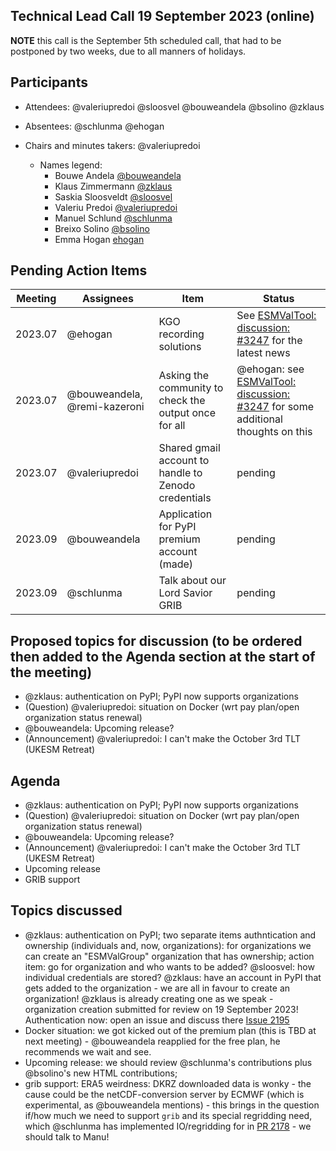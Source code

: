 ## Technical Lead Call 19 September 2023 (online)

**NOTE** this call is the September 5th scheduled call, that had to be postponed by two weeks,
due to all manners of holidays.

## Participants
- Attendees: @valeriupredoi @sloosvel @bouweandela @bsolino @zklaus
- Absentees: @schlunma @ehogan
- Chairs and minutes takers: @valeriupredoi

  - Names legend:
    - Bouwe Andela [@bouweandela](https://github.com/bouweandela)
    - Klaus Zimmermann [@zklaus](https://github.com/zklaus)
    - Saskia Sloosveldt [@sloosvel](https://github.com/sloosvel)
    - Valeriu Predoi [@valeriupredoi](https://github.com/valeriupredoi)
    - Manuel Schlund [@schlunma](https://github.com/schlunma)
    - Breixo Solino [@bsolino](https://github.com/bsolino)
    - Emma Hogan [ehogan](https://github.com/ehogan)

## Pending Action Items
| Meeting | Assignees | Item | Status |
|-|-|-|-|
|2023.07|@ehogan|KGO recording solutions|See [ESMValTool: discussion: #3247](https://github.com/ESMValGroup/ESMValTool/discussions/3247) for the latest news|
|2023.07|@bouweandela, @remi-kazeroni|Asking the community to check the output once for all| @ehogan: see [ESMValTool: discussion: #3247](https://github.com/ESMValGroup/ESMValTool/discussions/3247) for some additional thoughts on this|
|2023.07|@valeriupredoi|Shared gmail account to handle to Zenodo credentials|pending|
|2023.09|@bouweandela|Application for PyPI premium account (made)|pending|
|2023.09|@schlunma|Talk about our Lord Savior GRIB|pending|

## Proposed topics for discussion (to be ordered then added to the Agenda section at the start of the meeting)

- @zklaus: authentication on PyPI; PyPI now supports organizations
- (Question) @valeriupredoi: situation on Docker (wrt pay plan/open organization status renewal)
- @bouweandela: Upcoming release?
- (Announcement) @valeriupredoi: I can't make the October 3rd TLT (UKESM Retreat)

## Agenda
- @zklaus: authentication on PyPI; PyPI now supports organizations
- (Question) @valeriupredoi: situation on Docker (wrt pay plan/open organization status renewal)
- @bouweandela: Upcoming release?
- (Announcement) @valeriupredoi: I can't make the October 3rd TLT (UKESM Retreat)
- Upcoming release
- GRIB support

## Topics discussed

- @zklaus: authentication on PyPI; two separate items authntication and ownership (individuals and, now, organizations): for organizations we can create an "ESMValGroup" organization that has ownership; action item: go for organization and who wants to be added? @sloosvel: how individual credentials are stored? @zklaus: have an account in PyPI that gets added to the organization - we are all in favour to create an organization! @zklaus is already creating one as we speak - organization creation submitted for review on 19 September 2023! Authentication now: open an issue and discuss there [Issue 2195](https://github.com/ESMValGroup/ESMValCore/issues/2195)
- Docker situation: we got kicked out of the premium plan (this is TBD at next meeting) - @bouweandela reapplied for the free plan, he recommends we wait and see.
- Upcoming release: we should review @schlunma's contributions plus @bsolino's new HTML contributions;
- grib support: ERA5 weirdness: DKRZ downloaded data is wonky - the cause could be the netCDF-conversion server by ECMWF (which is experimental, as @bouweandela mentions) - this brings in the question if/how much we need to support ``grib`` and its special regridding need, which @schlunma has implemented IO/regridding for in [PR 2178](https://github.com/ESMValGroup/ESMValCore/pull/2178) - we should talk to Manu!
